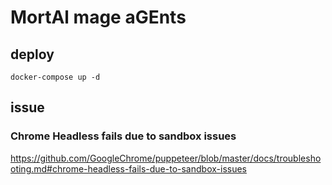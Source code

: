 # MortAl mage aGEnts
## deploy
```
docker-compose up -d
```
## issue
### Chrome Headless fails due to sandbox issues
https://github.com/GoogleChrome/puppeteer/blob/master/docs/troubleshooting.md#chrome-headless-fails-due-to-sandbox-issues
